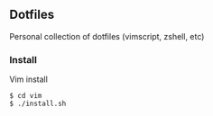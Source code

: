 ## Dotfiles

Personal collection of dotfiles (vimscript, zshell, etc)

### Install
Vim install

```
$ cd vim
$ ./install.sh
```
